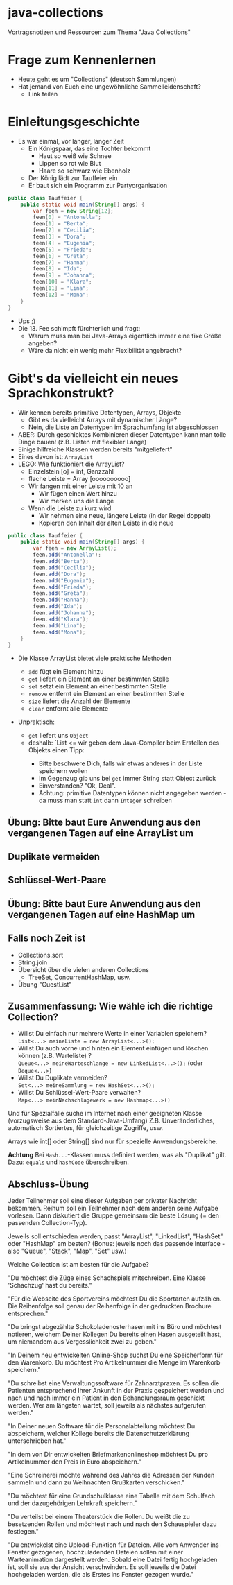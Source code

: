 # java-collections

Vortragsnotizen und Ressourcen zum Thema "Java Collections"

# Frage zum Kennenlernen

* Heute geht es um "Collections" (deutsch Sammlungen)
* Hat jemand von Euch eine ungewöhnliche Sammelleidenschaft?
    * Link teilen

# Einleitungsgeschichte

* Es war einmal, vor langer, langer Zeit
    * Ein Königspaar, das eine Tochter bekommt
        * Haut so weiß wie Schnee
        * Lippen so rot wie Blut
        * Haare so schwarz wie Ebenholz
    * Der König lädt zur Tauffeier ein
    * Er baut sich ein Programm zur Partyorganisation

```java
public class Tauffeier {
    public static void main(String[] args) {
        var feen = new String[12];
        feen[0] = "Antonella";
        feen[1] = "Berta";
        feen[2] = "Cecilia";
        feen[3] = "Dora";
        feen[4] = "Eugenia";
        feen[5] = "Frieda";
        feen[6] = "Greta";
        feen[7] = "Hanna";
        feen[8] = "Ida";
        feen[9] = "Johanna";
        feen[10] = "Klara";
        feen[11] = "Lina";
        feen[12] = "Mona";
    }
}
```

* Ups ;)
* Die 13. Fee schimpft fürchterlich und fragt:
    * Warum muss man bei Java-Arrays eigentlich immer eine fixe Größe angeben?
    * Wäre da nicht ein wenig mehr Flexibilität angebracht?

# Gibt's da vielleicht ein neues Sprachkonstrukt?

* Wir kennen bereits primitive Datentypen, Arrays, Objekte
    * Gibt es da vielleicht Arrays mit dynamischer Länge?
    * Nein, die Liste an Datentypen im Sprachumfang ist abgeschlossen
* ABER: Durch geschicktes Kombinieren dieser Datentypen kann man tolle Dinge bauen! (z.B. Listen mit flexibler Länge)
* Einige hilfreiche Klassen werden bereits "mitgeliefert"
* Eines davon ist: `ArrayList`
* LEGO: Wie funktioniert die ArrayList?
    * Einzelstein [o] = int, Ganzzahl
    * flache Leiste = Array [oooooooooo]
    * Wir fangen mit einer Leiste mit 10 an
        * Wir fügen einen Wert hinzu
        * Wir merken uns die Länge
    * Wenn die Leiste zu kurz wird
        * Wir nehmen eine neue, längere Leiste (in der Regel doppelt)
        * Kopieren den Inhalt der alten Leiste in die neue

```java
public class Tauffeier {
    public static void main(String[] args) {
        var feen = new ArrayList();
        feen.add("Antonella");
        feen.add("Berta");
        feen.add("Cecilia");
        feen.add("Dora");
        feen.add("Eugenia");
        feen.add("Frieda");
        feen.add("Greta");
        feen.add("Hanna");
        feen.add("Ida");
        feen.add("Johanna");
        feen.add("Klara");
        feen.add("Lina");
        feen.add("Mona");
    }
}
```

* Die Klasse ArrayList bietet viele praktische Methoden
    * `add` fügt ein Element hinzu
    * `get` liefert ein Element an einer bestimmten Stelle
    * `set` setzt ein Element an einer bestimmten Stelle
    * `remove` entfernt ein Element an einer bestimmten Stelle
    * `size` liefert die Anzahl der Elemente
    * `clear` entfernt alle Elemente

* Unpraktisch:
    * `get` liefert uns `Object`
    * deshalb: `List<String> <= wir geben dem Java-Compiler beim Erstellen des Objekts einen Tipp:
        * Bitte beschwere Dich, falls wir etwas anderes in der Liste speichern wollen
        * Im Gegenzug gib uns bei `get` immer String statt Object zurück
        * Einverstanden? "Ok, Deal".
        * Achtung: primitive Datentypen können nicht angegeben werden - da muss man statt  `int` dann `Integer`
          schreiben

## Übung: Bitte baut Eure Anwendung aus den vergangenen Tagen auf eine ArrayList um

## Duplikate vermeiden

## Schlüssel-Wert-Paare

## Übung: Bitte baut Eure Anwendung aus den vergangenen Tagen auf eine HashMap um

## Falls noch Zeit ist

* Collections.sort
* String.join
* Übersicht über die vielen anderen Collections
  * TreeSet, ConcurrentHashMap, usw.
* Übung "GuestList"

## Zusammenfassung: Wie wähle ich die richtige Collection?

* Willst Du einfach nur mehrere Werte in einer Variablen speichern?<br/>`List<...> meineListe = new ArrayList<...>();`
* Willst Du auch vorne und hinten ein Element einfügen und löschen können (z.B. Warteliste)
  ?<br/>`Queue<...> meineWarteschlange = new LinkedList<...>();` (oder `Deque<...>`)
* Willst Du Duplikate vermeiden?<br/>`Set<...> meineSammlung = new HashSet<...>();`
* Willst Du Schlüssel-Wert-Paare verwalten?<br/>`Map<...> meinNachschlagewerk = new Hashmap<...>()`

Und für Spezialfälle suche im Internet nach einer geeigneten Klasse (vorzugsweise aus dem Standard-Java-Umfang)
Z.B. Unveränderliches, automatisch Sortiertes, für gleichzeitige Zugriffe, usw.

Arrays wie int[] oder String[] sind nur für spezielle Anwendungsbereiche.

**Achtung** Bei `Hash...`-Klassen muss definiert werden, was als "Duplikat" gilt. Dazu: `equals` und `hashCode`
überschreiben.

## Abschluss-Übung

Jeder Teilnehmer soll eine dieser Aufgaben per privater Nachricht bekommen. Reihum soll ein Teilnehmer nach dem anderen
seine Aufgabe vorlesen. Dann diskutiert die Gruppe gemeinsam die beste Lösung (= den passenden Collection-Typ).

Jeweils soll entschieden werden, passt "ArrayList", "LinkedList", "HashSet" oder "HashMap" am besten? (Bonus: jeweils noch das passende Interface - also "Queue", "Stack", "Map", "Set" usw.)

Welche Collection ist am besten für die Aufgabe?

"Du möchtest die Züge eines Schachspiels mitschreiben. Eine Klasse 'Schachzug' hast du bereits."

"Für die Webseite des Sportvereins möchtest Du die Sportarten aufzählen. Die Reihenfolge soll genau der Reihenfolge in
der gedruckten Brochure entsprechen."

"Du bringst abgezählte Schokoladenosterhasen mit ins Büro und möchtest notieren, welchem Deiner Kollegen Du bereits
einen Hasen ausgeteilt hast, um niemandem aus Vergesslichkeit zwei zu geben."

"In Deinem neu entwickelten Online-Shop suchst Du eine Speicherform für den Warenkorb. Du möchtest Pro Artikelnummer die
Menge im Warenkorb speichern."

"Du schreibst eine Verwaltungssoftware für Zahnarztpraxen. Es sollen die Patienten entsprechend Ihrer Ankunft in der
Praxis gespeichert werden und nach und nach immer ein Patient in den Behandlungsraum geschickt werden. Wer am längsten
wartet, soll jeweils als nächstes aufgerufen werden."

"In Deiner neuen Software für die Personalabteilung möchtest Du abspeichern, welcher Kollege bereits die
Datenschutzerklärung unterschrieben hat."

"In dem von Dir entwickelten Briefmarkenonlineshop möchtest Du pro Artikelnummer den Preis in Euro abspeichern."

"Eine Schreinerei möchte während des Jahres die Adressen der Kunden sammeln und dann zu Weihnachten Grußkarten
verschicken."

"Du möchtest für eine Grundschulklasse eine Tabelle mit dem Schulfach und der dazugehörigen Lehrkraft speichern."

"Du verteilst bei einem Theaterstück die Rollen. Du weißt die zu besetzenden Rollen und möchtest nach und nach den
Schauspieler dazu festlegen."

"Du entwickelst eine Upload-Funktion für Dateien. Alle vom Anwender ins Fenster gezogenen, hochzuladenden Dateien sollen
mit einer Warteanimation dargestellt werden. Sobald eine Datei fertig hochgeladen ist, soll sie aus der Ansicht
verschwinden. Es soll jeweils die Datei hochgeladen werden, die als Erstes ins Fenster gezogen wurde."
